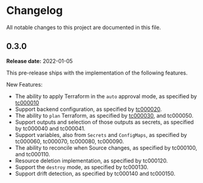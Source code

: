 # Changelog

All notable changes to this project are documented in this file.

## 0.3.0

**Release date:** 2022-01-05

This pre-release ships with the implementation of the following features. 

New Features:
  * The ability to apply Terraform in the `auto` approval mode, as specified by [tc000010](controllers/tc000010_no_outputs_test.go)
  * Support backend configuration, as specified by [tc000020](controllers/tc000020_with_backend_no_outputs_test.go).
  * The ability to `plan` Terraform, as specified by [tc000030](controllers/tc000030_plan_only_no_outputs_test.go), and tc000050.
  * Support outputs and selection of those outputs as secrets, as specified by tc000040 and tc000041.
  * Support variables, also from `Secrets` and `ConfigMaps`, as specified by tc000060, tc000070, tc000080, tc000090.
  * The ability to reconcile when Source changes, as specified by tc000100, and tc000110.
  * Resource deletion implementation, as specified by tc000120.
  * Support the `destroy` mode, as specified by tc000130.
  * Support drift detection, as specified by tc000140 and tc000150.
